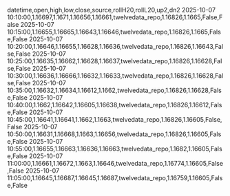 datetime,open,high,low,close,source,rollH20,rollL20,up2,dn2
2025-10-07 10:10:00,1.16697,1.1671,1.16656,1.16661,twelvedata_repo,1.16826,1.1665,False,False
2025-10-07 10:15:00,1.16655,1.16665,1.16643,1.16646,twelvedata_repo,1.16826,1.1665,False,False
2025-10-07 10:20:00,1.16646,1.16655,1.16628,1.16636,twelvedata_repo,1.16826,1.16643,False,False
2025-10-07 10:25:00,1.16635,1.16662,1.16628,1.16637,twelvedata_repo,1.16826,1.16628,False,False
2025-10-07 10:30:00,1.16636,1.16666,1.16632,1.16633,twelvedata_repo,1.16826,1.16628,False,False
2025-10-07 10:35:00,1.16632,1.16634,1.16612,1.1662,twelvedata_repo,1.16826,1.16628,False,False
2025-10-07 10:40:00,1.1662,1.16642,1.16605,1.16638,twelvedata_repo,1.16826,1.16612,False,False
2025-10-07 10:45:00,1.16641,1.16641,1.1662,1.1663,twelvedata_repo,1.16826,1.16605,False,False
2025-10-07 10:50:00,1.16631,1.16668,1.1663,1.16656,twelvedata_repo,1.16826,1.16605,False,False
2025-10-07 10:55:00,1.16655,1.16663,1.16636,1.16663,twelvedata_repo,1.1682,1.16605,False,False
2025-10-07 11:00:00,1.16661,1.16672,1.1663,1.16646,twelvedata_repo,1.16774,1.16605,False,False
2025-10-07 11:05:00,1.16645,1.16687,1.16645,1.16687,twelvedata_repo,1.16759,1.16605,False,False
